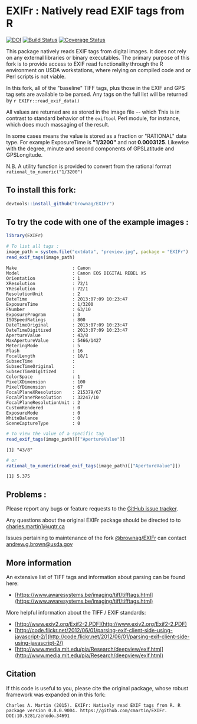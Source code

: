 # EXIFr : Natively read EXIF tags from R

[![DOI](https://zenodo.org/badge/19481/cmartin/EXIFr.svg)](https://zenodo.org/badge/latestdoi/19481/cmartin/EXIFr) [![Build Status](https://travis-ci.org/cmartin/EXIFr.svg)](https://travis-ci.org/cmartin/EXIFr) [![Coverage Status](https://coveralls.io/repos/cmartin/EXIFr/badge.svg?branch=master&service=github)](https://coveralls.io/github/cmartin/EXIFr?branch=master)

This package natively reads EXIF tags from digital images. It does not rely on any external libraries or binary executables. The primary purpose of this fork is to provide access to EXIF read functionality through the R environment on USDA workstations, where relying on compiled code and or Perl scripts is not viable.

In this fork, all of the "baseline" TIFF tags, plus those in the EXIF and GPS tag sets are available to be parsed. Any tags on the full list will be returned by `r EXIFr::read_exif_data()` 

All values are returned are as stored in the image file -- which  This is in contrast to standard behavior of the `exiftool` Perl module, for instance, which does much massaging of the result. 

In some cases means the value is stored as a fraction or "RATIONAL" data type. For example ExposureTime is **"1/3200"** and not **0.0003125**. Likewise with the degree, minute and second components of GPSLatitude and GPSLongitude. 

N.B. A utility function is provided to convert from the rational format `rational_to_numeric("1/3200")`

## To install this fork: 

```r
devtools::install_github("brownag/EXIFr")
```

## To try the code with one of the example images : 

```r
library(EXIFr)

# To list all tags : 
image_path = system.file("extdata", "preview.jpg", package = "EXIFr")
read_exif_tags(image_path)
```

```
Make                     : Canon 
Model                    : Canon EOS DIGITAL REBEL XS 
Orientation              : 1 
XResolution              : 72/1 
YResolution              : 72/1 
ResolutionUnit           : 2 
DateTime                 : 2013:07:09 10:23:47 
ExposureTime             : 1/3200 
FNumber                  : 63/10 
ExposureProgram          : 3 
ISOSpeedRatings          : 800 
DateTimeOriginal         : 2013:07:09 10:23:47 
DateTimeDigitized        : 2013:07:09 10:23:47 
ApertureValue            : 43/8 
MaxApertureValue         : 5466/1427 
MeteringMode             : 5 
Flash                    : 16 
FocalLength              : 18/1 
SubsecTime               :  
SubsecTimeOriginal       :  
SubsecTimeDigitized      :  
ColorSpace               : 1 
PixelXDimension          : 100 
PixelYDimension          : 67 
FocalPlaneXResolution    : 215379/67 
FocalPlaneYResolution    : 32247/10 
FocalPlaneResolutionUnit : 2 
CustomRendered           : 0 
ExposureMode             : 0 
WhiteBalance             : 0 
SceneCaptureType         : 0 
```

```r
# To view the value of a specific tag
read_exif_tags(image_path)[["ApertureValue"]]
```

```
[1] "43/8"
```

```r
# or
rational_to_numeric(read_exif_tags(image_path)[["ApertureValue"]])
```

```
[1] 5.375
```

## Problems : 
Please report any bugs or feature requests to the [GitHub issue tracker](https://github.com/brownag/EXIFr/issues).

Any questions about the original EXIFr package should be directed to to <charles.martin1@uqtr.ca>

Issues pertaining to maintenance of the fork  [@brownag/EXIFr](https://github.com/brownag/EXIFr/) can contact <andrew.g.brown@usda.gov>

## More information 

An extensive list of TIFF tags and information about parsing  can be found here:

* [https://www.awaresystems.be/imaging/tiff/tifftags.html](https://www.awaresystems.be/imaging/tiff/tifftags.html)

More helpful information about the TIFF / EXIF standards:

* [http://www.exiv2.org/Exif2-2.PDF](http://www.exiv2.org/Exif2-2.PDF)
* [http://code.flickr.net/2012/06/01/parsing-exif-client-side-using-javascript-2/](http://code.flickr.net/2012/06/01/parsing-exif-client-side-using-javascript-2/)
* [http://www.media.mit.edu/pia/Research/deepview/exif.html](http://www.media.mit.edu/pia/Research/deepview/exif.html)


## Citation
If this code is useful to you, please cite the original package, whose robust framework was expanded on in this fork: 

```
Charles A. Martin (2015). EXIFr: Natively read EXIF tags from R. R package version 0.0.0.9004. https://github.com/cmartin/EXIFr. DOI:10.5281/zenodo.34691
```
